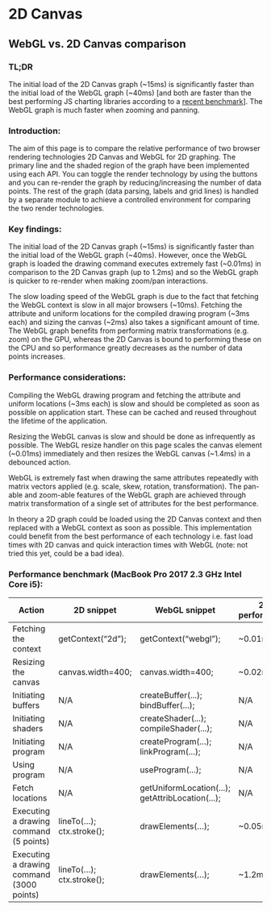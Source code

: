# 2D Canvas
## WebGL vs. 2D Canvas comparison

### TL;DR

The initial load of the 2D Canvas graph (~15ms) is significantly faster than the initial load of the WebGL graph (~40ms) [and both are faster than the best performing JS charting libraries according to a [recent benchmark](https://github.com/leeoniya/uPlot#performance)]. The WebGL graph is much faster when zooming and panning.

### Introduction:

The aim of this page is to compare the relative performance of two browser rendering technologies 2D Canvas and WebGL for 2D graphing. The primary line and the shaded region of the graph have been implemented using each API. You can toggle the render technology by using the buttons and you can re-render the graph by reducing/increasing the number of data points. The rest of the graph (data parsing, labels and grid lines) is handled by a separate module to achieve a controlled environment for comparing the two render technologies.

### Key findings:

The initial load of the 2D Canvas graph (~15ms) is significantly faster than the initial load of the WebGL graph (~40ms). However, once the WebGL graph is loaded the drawing command executes extremely fast (~0.01ms) in comparison to the 2D Canvas graph (up to 1.2ms) and so the WebGL graph is quicker to re-render when making zoom/pan interactions.

The slow loading speed of the WebGL graph is due to the fact that fetching the WebGL context is slow in all major browsers (~10ms). Fetching the attribute and uniform locations for the compiled drawing program (~3ms each) and sizing the canvas (~2ms) also takes a significant amount of time. The WebGL graph benefits from performing matrix transformations (e.g. zoom) on the GPU, whereas the 2D Canvas is bound to performing these on the CPU and so performance greatly decreases as the number of data points increases.

### Performance considerations:

Compiling the WebGL drawing program and fetching the attribute and uniform locations (~3ms each) is slow and should be completed as soon as possible on application start. These can be cached and reused throughout the lifetime of the application.

Resizing the WebGL canvas is slow and should be done as infrequently as possible. The WebGL resize handler on this page scales the canvas element (~0.01ms) immediately and then resizes the WebGL canvas (~1.4ms) in a debounced action.

WebGL is extremely fast when drawing the same attributes repeatedly with matrix vectors applied (e.g. scale, skew, rotation, transformation). The pan-able and zoom-able features of the WebGL graph are achieved through matrix transformation of a single set of attributes for the best performance.

In theory a 2D graph could be loaded using the 2D Canvas context and then replaced with a WebGL context as soon as possible. This implementation could benefit from the best performance of each technology i.e. fast load times with 2D canvas and quick interaction times with WebGL (note: not tried this yet, could be a bad idea).

### Performance benchmark (MacBook Pro 2017 2.3 GHz Intel Core i5):

|Action|2D snippet|WebGL snippet|2D performance|WebGL performance|Example|
|--- |--- |--- |--- |--- |--- |
|Fetching the context|getContext(“2d”);|getContext(“webgl”);|~0.01ms|~7.8ms|Perflink|
|Resizing the canvas|canvas.width=400;|canvas.width=400;|~0.02ms|~1.4ms|Perflink|
|Initiating buffers|N/A|createBuffer(...); bindBuffer(...);|N/A|~0.03ms|Perflink|
|Initiating shaders|N/A|createShader(...); compileShader(...);|N/A|~0.02ms|Perflink|
|Initiating program|N/A|createProgram(...); linkProgram(...);|N/A|~0.01ms|Perflink|
|Using program|N/A|useProgram(...);|N/A|~1ms|Perflink|
|Fetch locations|N/A|getUniformLocation(...); getAttribLocation(...);|N/A|~0.04ms|Perflink|
|Executing a drawing command (5 points)|lineTo(…); ctx.stroke();|drawElements(…);|~0.05ms|~0.01ms|This page|
|Executing a drawing command (3000 points)|lineTo(…); ctx.stroke();|drawElements(…);|~1.2ms|~0.01ms|This page|

